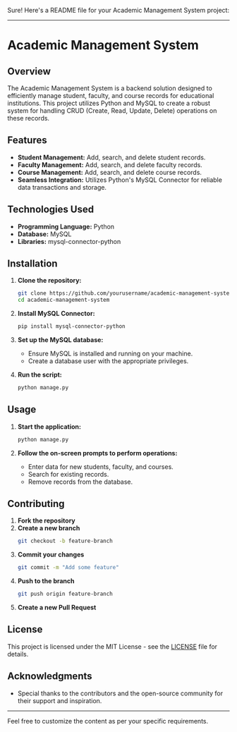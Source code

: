 Sure! Here's a README file for your Academic Management System project:

---

# Academic Management System

## Overview

The Academic Management System is a backend solution designed to efficiently manage student, faculty, and course records for educational institutions. This project utilizes Python and MySQL to create a robust system for handling CRUD (Create, Read, Update, Delete) operations on these records.

## Features

- **Student Management:** Add, search, and delete student records.
- **Faculty Management:** Add, search, and delete faculty records.
- **Course Management:** Add, search, and delete course records.
- **Seamless Integration:** Utilizes Python's MySQL Connector for reliable data transactions and storage.

## Technologies Used

- **Programming Language:** Python
- **Database:** MySQL
- **Libraries:** mysql-connector-python

## Installation

1. **Clone the repository:**
    ```bash
    git clone https://github.com/yourusername/academic-management-system.git
    cd academic-management-system
    ```

2. **Install MySQL Connector:**
    ```bash
    pip install mysql-connector-python
    ```

3. **Set up the MySQL database:**
    - Ensure MySQL is installed and running on your machine.
    - Create a database user with the appropriate privileges.

4. **Run the script:**
    ```bash
    python manage.py
    ```

## Usage

1. **Start the application:**
    ```bash
    python manage.py
    ```

2. **Follow the on-screen prompts to perform operations:**
    - Enter data for new students, faculty, and courses.
    - Search for existing records.
    - Remove records from the database.

## Contributing

1. **Fork the repository**
2. **Create a new branch**
    ```bash
    git checkout -b feature-branch
    ```
3. **Commit your changes**
    ```bash
    git commit -m "Add some feature"
    ```
4. **Push to the branch**
    ```bash
    git push origin feature-branch
    ```
5. **Create a new Pull Request**

## License

This project is licensed under the MIT License - see the [LICENSE](LICENSE) file for details.

## Acknowledgments

- Special thanks to the contributors and the open-source community for their support and inspiration.

---

Feel free to customize the content as per your specific requirements.
